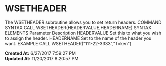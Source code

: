 # WSETHEADER

The WSETHEADER subroutine allows you to set return headers. COMMAND SYNTAX CALL WSETHEADER(HEADERVALUE,HEADERNAME) SYNTAX ELEMENTS Parameter Description HEADERVALUE Set this to what you wish to assign the header. HEADERNAME Set to the name of the header you want. EXAMPLE CALL WSETHEADER("111-22-3333","Token")  

**Created At:** 6/27/2017 7:59:27 PM  
**Updated At:** 11/20/2017 8:20:57 PM  


